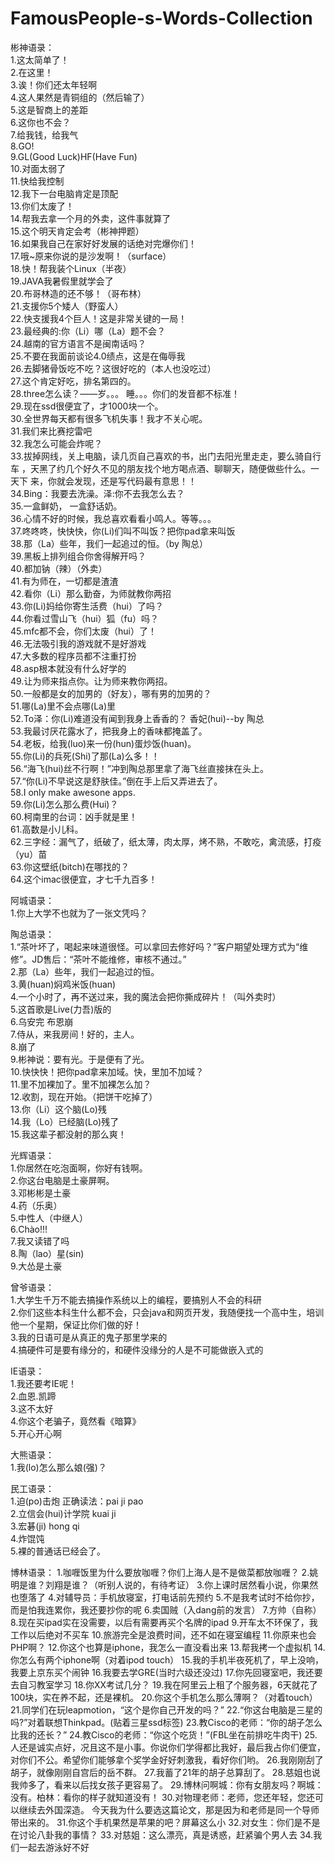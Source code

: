 FamousPeople-s-Words-Collection
===============================

彬神语录：  
1.这太简单了！  
2.在这里！  
3.诶！你们还太年轻啊  
4.这人果然是青铜组的（然后输了）  
5.这是智商上的差距  
6.这你也不会？  
7.给我钱，给我气  
8.GO!  
9.GL(Good Luck)HF(Have Fun)  
10.对面太弱了  
11.快给我控制  
12.我下一台电脑肯定是顶配  
13.你们太废了！  
14.帮我去拿一个月的外卖，这件事就算了  
15.这个明天肯定会考（彬神押题）  
16.如果我自己在家好好发展的话绝对完爆你们！  
17.哦~原来你说的是沙发啊！（surface）  
18.快！帮我装个Linux（半夜）  
19.JAVA我暑假里就学会了  
20.布哥林造的还不够！（哥布林）  
21.支援你5个矮人（野蛮人）  
22.快支援我4个巨人！这是非常关键的一局！  
23.最经典的:你（Li）哪（La）题不会？  
24.越南的官方语言不是闽南话吗？  
25.不要在我面前谈论4.0绩点，这是在侮辱我  
26.去脚猪骨饭吃不吃？这很好吃的（本人也没吃过）  
27.这个肯定好吃，排名第四的。  
28.three怎么读？——岁。。。 睡。。。你们的发音都不标准！  
29.现在ssd很便宜了，才1000块一个。  
30.全世界每天都有很多飞机失事！我才不关心呢。  
31.我们来比赛挖雷吧  
32.我怎么可能会炸呢？  
33.拔掉网线，关上电脑，读几页自己喜欢的书，出门去阳光里走走，要么骑自行车
，天黑了约几个好久不见的朋友找个地方喝点酒、聊聊天，随便做些什么。一天下
来，你就会发现，还是写代码最有意思！！  
34.Bing：我要去洗澡。泽:你不去我怎么去？  
35.一盒鲜奶， 一盒舒话奶。  
36.心情不好的时候，我总喜欢看看小鸣人。等等。。。  
37.咚咚咚，快快快，你(Li)们叫不叫饭？把你pad拿来叫饭  
38.那（La）些年，我们一起追过的恒。（by 陶总）  
39.黑板上排列组合你舍得解开吗？  
40.都加钠（辣）（外卖）  
41.有为师在，一切都是渣渣  
42.看你（Li）那么勤奋，为师就教你两招  
43.你(Li)妈给你寄生活费（hui）了吗？  
44.你看过雪山飞（hui）狐（fu）吗？  
45.mfc都不会，你们太废（hui）了！  
46.无法吸引我的游戏就不是好游戏  
47.大多数的程序员都不注重打扮  
48.asp根本就没有什么好学的  
49.让为师来指点你。让为师来教你两招。  
50.一般都是女的加男的（好友），哪有男的加男的？  
51.哪(La)里不会点哪(La)里  
52.To泽：你(Li)难道没有闻到我身上香香的？  香妃(hui)--by 陶总  
53.我最讨厌花露水了，把我身上的香味都掩盖了。  
54.老板，给我(luo)来一份(hun)蛋炒饭(huan)。  
55.你(Li)的兵死(Shi)了那(La)么多！！  
56.“海飞(hui)丝不行啊！”冲到陶总那里拿了海飞丝直接抹在头上。  
57.“你(Li)不早说这是舒肤佳。”倒在手上后又弄进去了。  
58.I only make awesone apps.  
59.你(Li)怎么那么费(Hui)？  
60.柯南里的台词：凶手就是里！  
61.高数是小儿科。  
62.三字经：漏气了，纸破了，纸太薄，肉太厚，烤不熟，不敢吃，禽流感，打疫（yu）苗  
63.你这壁纸(bitch)在哪找的？  
64.这个imac很便宜，才七千九百多！  


阿城语录：    
1.你上大学不也就为了一张文凭吗？    
  
陶总语录：  
1.“茶叶坏了，喝起来味道很怪。可以拿回去修好吗？”客户期望处理方式为“维修”。JD售后：“茶叶不能维修，审核不通过。”  
2.那（La）些年，我们一起追过的恒。  
3.黄(huan)焖鸡米饭(huan)  
4.一个小时了，再不送过来，我的魔法会把你撕成碎片！（叫外卖时）  
5.这首歌是Live(力吾)版的  
6.乌安完 布恩崩  
7.侍从，来我房间！好的，主人。  
8.崩了  
9.彬神说：要有光。于是便有了光。  
10.快快快！把你pad拿来加域。快，里加不加域？  
11.里不加裸加了。里不加裸怎么加？  
12.收割，现在开始。（把饼干吃掉了）  
13.你（Li）这个脑(Lo)残  
14.我（Lo）已经脑(Lo)残了  
15.我这辈子都没射的那么爽！  

光辉语录：  
1.你居然在吃泡面啊，你好有钱啊。  
2.你这台电脑是土豪屏啊。  
3.邓彬彬是土豪  
4.药（乐奥）  
5.中性人（中继人）  
6.Chào!!!  
7.我又读错了吗  
8.陶（lao）星(sin)  
9.大怂是土豪  


曾爷语录：  
1.大学生千万不能去搞操作系统以上的编程，要搞别人不会的科研  
2.你们这些本科生什么都不会，只会java和网页开发，我随便找一个高中生，培训他一个星期，保证比你们做的好！  
3.我的日语可是从真正的鬼子那里学来的  
4.搞硬件可是要有缘分的，和硬件没缘分的人是不可能做嵌入式的  

IE语录：  
1.我还要考IE呢！  
2.血恩.凯蹄  
3.这不太好  
4.你这个老骗子，竟然看《暗算》  
5.开心开心啊  

大熊语录：  
1.我(lo)怎么那么娘(强)？  

民工语录：  
1.迫(po)击炮    正确读法：pai ji pao  
2.立信会(hui)计学院   kuai ji  
3.宏碁(ji)            hong qi  
4.炸馄饨  
5.裸的普通话已经会了。  



博林语录：
1.咖喱饭里为什么要放咖喱？你们上海人是不是做菜都放咖喱？
2.姚明是谁？刘翔是谁？（听别人说的，有待考证）
3.你上课时居然看小说，你果然也堕落了
4.对辅导员：手机放寝室，打电话前先预约
5.不是我考试时不给你抄，而是怕我连累你，我还要抄你的呢
6.卖国贼（入dang前的发言）
7.方帅（自称）
8.现在买ipad实在没需要，以后有需要再买个名牌的ipad
9.开车太不环保了，我工作以后绝对不买车
10.旅游完全是浪费时间，还不如在寝室编程
11.你原来也会PHP啊？
12.你这个也算是iphone，我怎么一直没看出来
13.帮我拷一个虚拟机
14.你怎么有两个iphone啊（对着ipod touch）
15.我的手机半夜死机了，早上没响，我要上京东买个闹钟
16.我要去学GRE(当时六级还没过)
17.你先回寝室吧，我还要去自习教室学习
18.你XX考试几分？
19.我在阿里云上租了个服务器，6天就花了100块，实在养不起，还是裸机。
20.你这个手机怎么那么薄啊？（对着touch）
21.同学们在玩leapmotion，“这个是你自己开发的吗？”
22.“你这台电脑是三星的吗?”对着联想Thinkpad。(贴着三星ssd标签)
23.教Cisco的老师：“你的胡子怎么比我的还长？”
24.教Cisco的老师：“你这个吃货！”(FBL坐在前排吃牛肉干)
25.人还是诚实点好，况且这不是小事。你说你们学得都比我好，最后我占你们便宜，对你们不公。希望你们能够拿个奖学金好好刺激我，看好你们哟。
26.我刚刚刮了胡子，就像刚刚自宫后的岳不群。
27.我蓄了21年的胡子总算刮了。
28.慈姐也说我帅多了，看来以后找女孩子更容易了。
29.博林问啊城：你有女朋友吗？啊城：没有。柏林：看你的样子就知道没有！
30.对物理老师：老师，您还年轻，您还可以继续去外国深造。
今天我为什么要选这篇论文，那是因为和老师是同一个导师带出来的。
31.你这个手机果然是苹果的吧？屏幕这么小
32.对女生：你们是不是在讨论八卦我的事情？
33.对慈姐：这么漂亮，真是诱惑，赶紧骗个男人去 
34.我们一起去游泳好不好



















